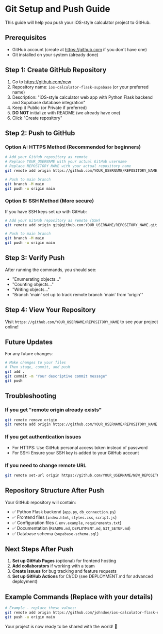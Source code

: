 # Git Setup and Push Guide

This guide will help you push your iOS-style calculator project to GitHub.

## Prerequisites
- GitHub account (create at https://github.com if you don't have one)
- Git installed on your system (already done)

## Step 1: Create GitHub Repository

1. Go to https://github.com/new
2. Repository name: `ios-calculator-flask-supabase` (or your preferred name)
3. Description: "iOS-style calculator web app with Python Flask backend and Supabase database integration"
4. Keep it Public (or Private if preferred)
5. **DO NOT** initialize with README (we already have one)
6. Click "Create repository"

## Step 2: Push to GitHub

### Option A: HTTPS Method (Recommended for beginners)

```bash
# Add your GitHub repository as remote
# Replace YOUR_USERNAME with your actual GitHub username
# Replace REPOSITORY_NAME with your actual repository name
git remote add origin https://github.com/YOUR_USERNAME/REPOSITORY_NAME.git

# Push to main branch
git branch -M main
git push -u origin main
```

### Option B: SSH Method (More secure)

If you have SSH keys set up with GitHub:

```bash
# Add your GitHub repository as remote (SSH)
git remote add origin git@github.com:YOUR_USERNAME/REPOSITORY_NAME.git

# Push to main branch
git branch -M main
git push -u origin main
```

## Step 3: Verify Push

After running the commands, you should see:
- "Enumerating objects..."
- "Counting objects..."
- "Writing objects..."
- "Branch 'main' set up to track remote branch 'main' from 'origin'"

## Step 4: View Your Repository

Visit `https://github.com/YOUR_USERNAME/REPOSITORY_NAME` to see your project online!

## Future Updates

For any future changes:

```bash
# Make changes to your files
# Then stage, commit, and push
git add .
git commit -m "Your descriptive commit message"
git push
```

## Troubleshooting

### If you get "remote origin already exists"
```bash
git remote remove origin
git remote add origin https://github.com/YOUR_USERNAME/REPOSITORY_NAME.git
```

### If you get authentication issues
- For HTTPS: Use GitHub personal access token instead of password
- For SSH: Ensure your SSH key is added to your GitHub account

### If you need to change remote URL
```bash
git remote set-url origin https://github.com/YOUR_USERNAME/NEW_REPOSITORY_NAME.git
```

## Repository Structure After Push

Your GitHub repository will contain:
- ✅ Python Flask backend (`app.py`, `db_connection.py`)
- ✅ Frontend files (`index.html`, `styles.css`, `script.js`)
- ✅ Configuration files (`.env.example`, `requirements.txt`)
- ✅ Documentation (`README.md`, `DEPLOYMENT.md`, `GIT_SETUP.md`)
- ✅ Database schema (`supabase-schema.sql`)

## Next Steps After Push

1. **Set up GitHub Pages** (optional) for frontend hosting
2. **Add collaborators** if working with a team
3. **Create issues** for bug tracking and feature requests
4. **Set up GitHub Actions** for CI/CD (see DEPLOYMENT.md for advanced deployment)

## Example Commands (Replace with your details)

```bash
# Example - replace these values:
git remote add origin https://github.com/johndoe/ios-calculator-flask-supabase.git
git push -u origin main
```

Your project is now ready to be shared with the world! 🎉